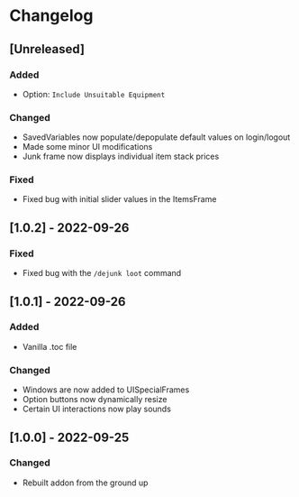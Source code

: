 # Changelog

## [Unreleased]

### Added

- Option: `Include Unsuitable Equipment`

### Changed

- SavedVariables now populate/depopulate default values on login/logout
- Made some minor UI modifications
- Junk frame now displays individual item stack prices

### Fixed

- Fixed bug with initial slider values in the ItemsFrame

## [1.0.2] - 2022-09-26

### Fixed

- Fixed bug with the `/dejunk loot` command

## [1.0.1] - 2022-09-26

### Added

- Vanilla .toc file

### Changed

- Windows are now added to UISpecialFrames
- Option buttons now dynamically resize
- Certain UI interactions now play sounds

## [1.0.0] - 2022-09-25

### Changed

- Rebuilt addon from the ground up
